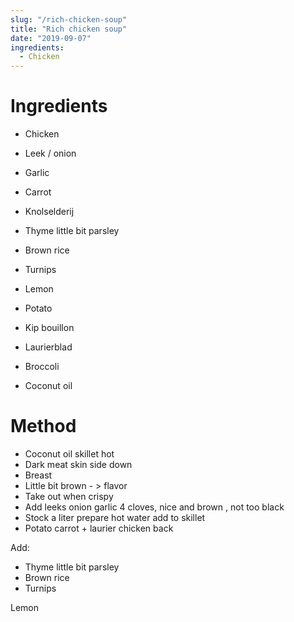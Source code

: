 ```yaml
---
slug: "/rich-chicken-soup"
title: "Rich chicken soup"
date: "2019-09-07"
ingredients:
  - Chicken
---
```


# Ingredients
- Chicken

- Leek / onion
- Garlic
- Carrot
- Knolselderij
- Thyme little bit parsley
- Brown rice
- Turnips 

- Lemon
- Potato
- Kip bouillon
- Laurierblad 

- Broccoli 
- Coconut oil

# Method
- Coconut oil skillet hot
- Dark meat skin side down
- Breast
- Little bit brown - > flavor
- Take out when crispy 
- Add leeks onion garlic 4 cloves, nice and brown , not too black
- Stock a liter prepare hot water add to skillet 
- Potato carrot + laurier chicken back

Add: 
- Thyme little bit parsley
- Brown rice
- Turnips 

Lemon